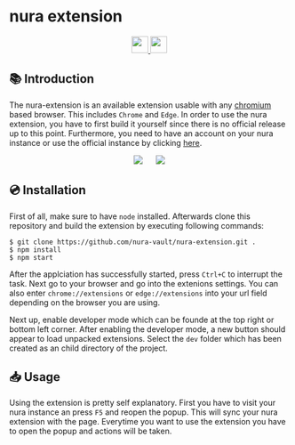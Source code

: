 # nura extension

<div align="center" data-aos="flip-down">
  <a href="https://reactjs.org/" target="_blank">
    <img
      src="https://img.shields.io/badge/Written%20in-React-%23EF4041?style=for-the-badge"
      height="30"
    />
  </a>
  <a href="https://nura.micartey.dev/" target="_blank">
    <img
      src="https://img.shields.io/badge/live%20on-micartey-%27a147.svg?style=for-the-badge"
      height="30"
    />
  </a>
</div>

## 📚 Introduction

The nura-extension is an available extension usable with any [chromium](https://www.chromium.org/chromium-projects/) based browser. This includes `Chrome` and `Edge`. In order to use the nura extension, you have to first build it yourself since there is no official release up to this point. Furthermore, you need to have an account on your nura instance or use the official instance by clicking [here](https://nura.micartey.dev/login).


<div align="center" data-aos="flip-down">
    <img src="https://i.imgur.com/up92WVI.png">
    <i style="padding: 10px"></i>
    <img src="https://i.imgur.com/xFT8HVO.png">
</div>

## 💿 Installation

First of all, make sure to have `node` installed. Afterwards clone this repository and build the extension by executing following commands:

```shell
$ git clone https://github.com/nura-vault/nura-extension.git .
$ npm install
$ npm start
```

After the applciation has successfully started, press `Ctrl+C` to interrupt the task. Next go to your browser and go into the extenions settings. You can also enter `chrome://extensions` or `edge://extensions` into your url field depending on the browser you are using.

Next up, enable developer mode which can be founde at the top right or bottom left corner. After enabling the developer mode, a new button should appear to load unpacked extensions. Select the `dev` folder which has been created as an child directory of the project.

## 📥 Usage

Using the extension is pretty self explanatory. First you have to visit your nura instance an press `F5` and reopen the popup. This will sync your nura extension with the page. Everytime you want to use the extension you have to open the popup and actions will be taken.